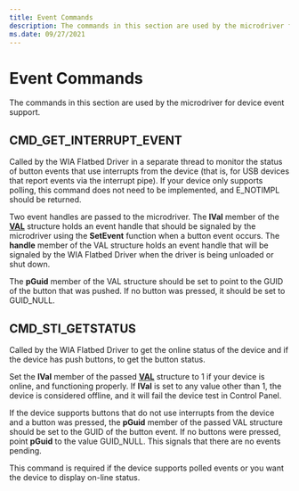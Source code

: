 ```yaml
---
title: Event Commands
description: The commands in this section are used by the microdriver for device event support.
ms.date: 09/27/2021
---
```


# Event Commands

The commands in this section are used by the microdriver for device event support.

## CMD_GET_INTERRUPT_EVENT  

Called by the WIA Flatbed Driver in a separate thread to monitor the status of button events that use interrupts from the device (that is, for USB devices that report events via the interrupt pipe). If your device only supports polling, this command does not need to be implemented, and E_NOTIMPL should be returned.

Two event handles are passed to the microdriver. The **lVal** member of the [**VAL**](/windows-hardware/drivers/ddi/wiamicro/ns-wiamicro-val) structure holds an event handle that should be signaled by the microdriver using the **SetEvent** function when a button event occurs. The **handle** member of the VAL structure holds an event handle that will be signaled by the WIA Flatbed Driver when the driver is being unloaded or shut down.

The **pGuid** member of the VAL structure should be set to point to the GUID of the button that was pushed. If no button was pressed, it should be set to GUID_NULL.

## CMD_STI_GETSTATUS  

Called by the WIA Flatbed Driver to get the online status of the device and if the device has push buttons, to get the button status.

Set the **lVal** member of the passed [**VAL**](/windows-hardware/drivers/ddi/wiamicro/ns-wiamicro-val) structure to 1 if your device is online, and functioning properly. If **lVal** is set to any value other than 1, the device is considered offline, and it will fail the device test in Control Panel.

If the device supports buttons that do not use interrupts from the device and a button was pressed, the **pGuid** member of the passed VAL structure should be set to the GUID of the button event. If no buttons were pressed, point **pGuid** to the value GUID_NULL. This signals that there are no events pending.

This command is required if the device supports polled events or you want the device to display on-line status.
